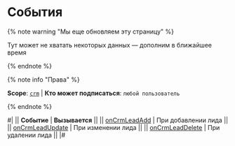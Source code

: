 # События

{% note warning "Мы еще обновляем эту страницу" %}

Тут может не хватать некоторых данных — дополним в ближайшее время

{% endnote %}

{% note info "Права" %}

**Scope**: [`crm`](../../../scopes/permissions.md) | **Кто может подписаться**: `любой пользователь`

{% endnote %}

#|
|| **Событие** | **Вызывается** ||
|| [onCrmLeadAdd](./on-crm-lead-add.md) | При добавлении лида ||
|| [onCrmLeadUpdate](./on-crm-lead-update.md) | При изменении лида ||
|| [onCrmLeadDelete](./on-crm-lead-delete.md) | При удалении лида ||
|#